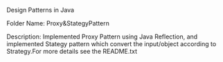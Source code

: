 Design Patterns in Java

Folder Name: Proxy&StategyPattern

Description: Implemented Proxy Pattern using Java Reflection, and implemented Stategy pattern which convert the input/object according to Strategy.For more details see the README.txt
